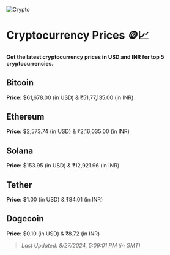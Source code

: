 
![Crypto](https://www.techguide.com.au/wp-content/uploads/2020/11/crypto3.jpeg)

# Cryptocurrency Prices 🪙📈

#### Get the latest cryptocurrency prices in USD and INR for top 5 cryptocurrencies.

## Bitcoin

**Price:** $61,678.00 (in USD) & ₹51,77,135.00 (in INR)

## Ethereum

**Price:** $2,573.74 (in USD) & ₹2,16,035.00 (in INR)

## Solana

**Price:** $153.95 (in USD) & ₹12,921.96 (in INR)

## Tether

**Price:** $1.00 (in USD) & ₹84.01 (in INR)

## Dogecoin

**Price:** $0.10 (in USD) & ₹8.72 (in INR)

> _Last Updated: 8/27/2024, 5:09:01 PM (in GMT)_
